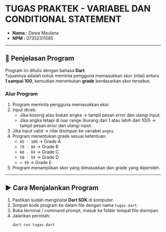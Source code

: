 # TUGAS PRAKTEK - VARIABEL DAN CONDITIONAL STATEMENT

- **Nama :** Dewa Maulana  
- **NPM :** 07352311085
---

## 📖 Penjelasan Program

Program ini ditulis dengan bahasa **Dart**.  
Tujuannya adalah untuk meminta pengguna memasukkan skor (nilai) antara **1 sampai 100**, kemudian menentukan **grade** berdasarkan skor tersebut.

### Alur Program

1. Program meminta pengguna memasukkan skor.
2. Input dicek:
   - Jika kosong atau bukan angka → tampil pesan error dan ulangi input.
   - Jika angka tetapi di luar range (kurang dari 1 atau lebih dari 100) → tampil pesan error dan ulangi input.
3. Jika input valid → nilai disimpan ke variabel `angka`.
4. Program menentukan grade sesuai ketentuan:
   - `85 - 100` → Grade A
   - `70 - 84` → Grade B
   - `60 - 69` → Grade C
   - `50 - 59` → Grade D
   - `< 50` → Grade E
5. Program menampilkan skor yang dimasukkan dan grade yang diperoleh.

---

## ▶️ Cara Menjalankan Program

1. Pastikan sudah menginstal **Dart SDK** di komputer.
2. Simpan kode program ke dalam file dengan nama `tugas.dart`.
3. Buka terminal / command prompt, masuk ke folder tempat file disimpan.
4. Jalankan perintah:
   ```bash
   dart run tugas.dart
   ```
